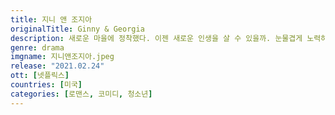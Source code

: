 ```yaml
---
title: 지니 앤 조지아
originalTitle: Ginny & Georgia
description: 새로운 마을에 정착했다. 이젠 새로운 인생을 살 수 있을까. 눈물겹게 노력하는 10대 소녀 지니와 그 애의 엄마 조지아. 하지만 조지아의 과거에 숨은 비밀이 그들의 미래를 위협한다.
genre: drama
imgname: 지니앤조지아.jpeg
release: "2021.02.24"
ott: [넷플릭스]
countries: [미국]
categories: [로맨스, 코미디, 청소년]
---
```

